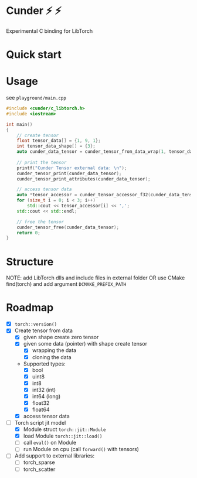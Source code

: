 # Cunder :zap: :zap:

Experimental C binding for LibTorch

# Quick start

# Usage

see `playground/main.cpp`

```cpp
#include <cunder/c_libtorch.h>
#include <iostream>

int main()
{
	// create tensor
	float tensor_data[] = {1, 9, 1};
	int tensor_data_shape[] = {3};
	auto cunder_data_tensor = cunder_tensor_from_data_wrap(1, tensor_data_shape, tensor_data, Cunder_DType::Cunder_Float32);
	
	// print the tensor
	printf("Cunder Tensor external data: \n");
	cunder_tensor_print(cunder_data_tensor);
	cunder_tensor_print_attributes(cunder_data_tensor);

	// access tensor data
	auto *tensor_accessor = cunder_tensor_accessor_f32(cunder_data_tensor);
	for (size_t i = 0; i < 3; i++)
		std::cout << tensor_accessor[i] << ',';
	std::cout << std::endl;

	// free the tensor
	cunder_tensor_free(cunder_data_tensor);
	return 0;
}
```

# Structure

NOTE: add LibTorch dlls and include files in external folder OR use CMake find(torch) and add argument `DCMAKE_PREFIX_PATH`

# Roadmap

- [x] `torch::version()`
- [x] Create tensor from data
  - [x] given shape create zero tensor
  - [x] given some data (pointer) with shape create tensor
    - [x] wrapping the data
    - [x] cloning the data
  - Supported types:
    - [x] bool
    - [x] uint8
    - [x] int8
    - [x] int32 (int)
    - [x] int64 (long)
    - [x] float32
    - [x] float64
  - [x] access tensor data
- [ ] Torch script jit model
  - [x] Module struct `torch::jit::Module`
  - [x] load Module `torch::jit::load()`
  - [ ] call `eval()` on Module
  - [ ] run Module on cpu (call `forward()` with tensors)
- [ ] Add support to external libraries:
  - [ ] torch_sparse
  - [ ] torch_scatter
